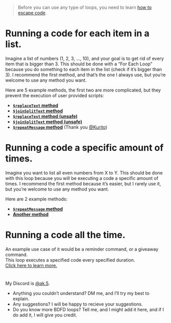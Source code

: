 > Before you can use any type of loops, you need to learn [how to escape code](Escaping.md).

# Running a code for each item in a list.
Imagine a list of numbers (1, 2, 3, ..., 10), and your goal is to get rid of every item that is bigger than 3. This should be done with a “For Each Loop” because you do something to each item in the list (check if it’s bigger than 3). I recommend the first method, and that’s the one I always use, but you’re welcome to use any method you want.

Here are 5 example methods, the first two are more complicated, but they prevent the execution of user provided scripts:
- **[`$replaceText` method](For%20Each%3A%20%24replaceText.md)**
- **[`$joinSplitText` method](For%20Each%3A%20%24joinSplitText.md)**
- **[`$replaceText` method (unsafe)](For%20Each%3A%20%24replaceTextUnsafe.md)**
- **[`$joinSplitText` method (unsafe)](For%20Each%3A%20%24joinSplitTextUnsafe.md)**
- **[`$repeatMessage` method](For%20Each%3A%20%24repeatMessage.md)** (Thank you [@Kurito](https://github.com/Kourito))

# Running a code a specific amount of times.
Imagine you want to list all even numbers from X to Y. This should be done with this loop because you will be executing a code a specific amount of times. I recommend the first method because it’s easier, but I rarely use it, but you’re welcome to use any method you want.

Here are 2 example methods:
- **[`$repeatMessage` method](Run%20X%20Times%3A%20%24repeatMessage.md)**
- **[Another method](Run%20X%20Times%3A%20Other%20method.md)**

# Running a code all the time.
An example use case of it would be a reminder command, or a giveaway command. \
This loop executes a specified code every specified duration. \
[Click here to learn more.](Run%20Every%20X%20Duration.md)

#

My Discord is [@ak.5](https://canary.discord.com/users/808018800678141982).
- Anything you couldn’t understand? DM me, and I’ll try my best to explain.
- Any suggestions? I will be happy to recieve your suggestions.
- Do you know more BDFD loops? Tell me, and I might add it here, and if I do add it, I will give you credit.
